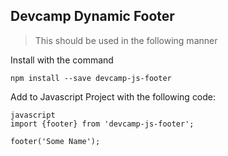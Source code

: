 ## Devcamp Dynamic Footer 

> This should be used in the following manner

Install with the command

```
npm install --save devcamp-js-footer
```

Add to Javascript Project with the following code:

```
javascript
import {footer} from 'devcamp-js-footer';

footer('Some Name');
```
